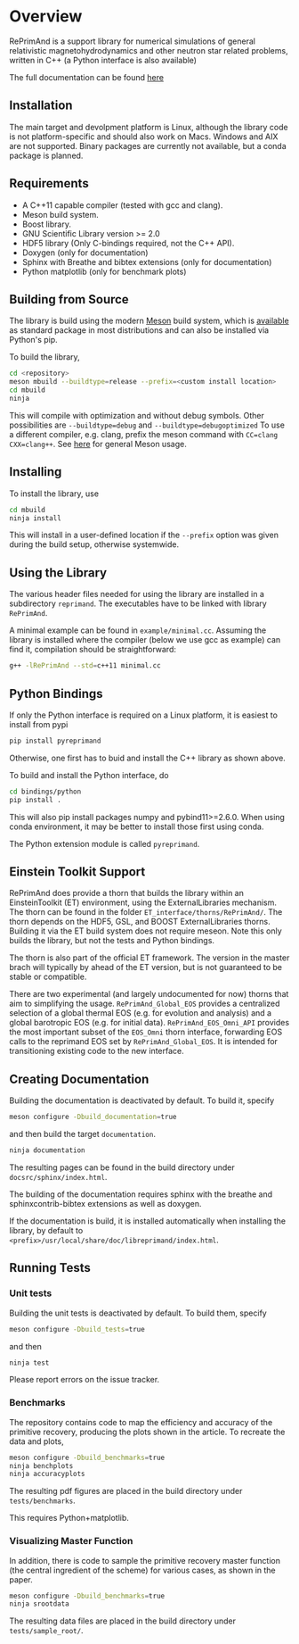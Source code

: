 # Overview

RePrimAnd is a support library for numerical simulations of general 
relativistic magnetohydrodynamics and other neutron star related
problems, written in C++ (a Python interface is also available)

The full documentation can be found [here](https://wokast.github.io/RePrimAnd/index.html)

## Installation

The main target and devolpment platform is Linux, although the
library code is not platform-specific and should also work on Macs.
Windows and AIX are not supported. Binary packages are currently not available, but a conda
package is planned.

## Requirements

* A C++11 capable compiler (tested with gcc and clang). 
* Meson build system.
* Boost library.
* GNU Scientific Library version >= 2.0 
* HDF5 library (Only C-bindings required, not the C++ API).
* Doxygen (only for documentation)
* Sphinx with Breathe and bibtex extensions (only for documentation)
* Python matplotlib (only for benchmark plots)

## Building from Source

The library is build using the modern
[Meson](https://mesonbuild.com>)
build system, which is 
[available](https://mesonbuild.com/Getting-meson.html)
as standard package in most distributions and can also be installed 
via Python's pip.

To build the library, 

```bash
cd <repository>
meson mbuild --buildtype=release --prefix=<custom install location>
cd mbuild
ninja
```

This will compile with optimization and without debug symbols. Other
possibilities are `--buildtype=debug` and `--buildtype=debugoptimized`
To use a different compiler, e.g. clang, prefix the meson command
with `CC=clang CXX=clang++`.
See [here](https://mesonbuild.com/Running-Meson.html) for general 
Meson usage.


## Installing

To install the library, use

```bash
cd mbuild
ninja install
```

This will install in a user-defined location if the `--prefix` option
was given during the build setup, otherwise systemwide. 


## Using the Library

The various header files needed for using the library are installed 
in a subdirectory `reprimand`. The executables have to be linked
with library `RePrimAnd`.

A minimal example can be found in `example/minimal.cc`. Assuming
the library is installed where the compiler (below we use gcc as 
example) can find it, compilation should be straightforward:

```bash
g++ -lRePrimAnd --std=c++11 minimal.cc
```

## Python Bindings

If only the Python interface is required on a Linux platform, 
it is easiest to install from pypi

```bash
pip install pyreprimand
```

Otherwise, one first has to buid and install the C++ library as shown above.

To build and install the Python interface, do

```bash
cd bindings/python
pip install .
```

This will also pip install packages numpy and pybind11>=2.6.0. 
When using conda environment, it may be better to install those 
first using conda.


The Python extension module is called  `pyreprimand`.


## Einstein Toolkit Support

RePrimAnd does provide a thorn that builds the library within
an EinsteinToolkit (ET) environment, using the ExternalLibraries mechanism. The
thorn can be found in the folder `ET_interface/thorns/RePrimAnd/`. The thorn
depends on the HDF5, GSL, and BOOST ExternalLibraries thorns. Building it via
the ET build system does not require meseon. Note this only builds the library,
but not the tests and Python bindings. 

The thorn is also part of the official ET framework. The version in the master 
brach will typically by ahead of the ET version, but is not guaranteed to be 
stable or compatible.

There are two experimental (and largely undocumented for now) thorns 
that aim to simplifying the usage.
`RePrimAnd_Global_EOS` provides a centralized selection of a global thermal 
EOS (e.g. for evolution and analysis) and a global barotropic EOS (e.g. for 
initial data).
`RePrimAnd_EOS_Omni_API` provides the most important subset of the `EOS_Omni` thorn 
interface, forwarding EOS calls to the reprimand EOS set by `RePrimAnd_Global_EOS`.
It is intended for transitioning existing code to the new interface.


## Creating Documentation

Building the documentation is deactivated by default. 
To build it, specify

```bash
meson configure -Dbuild_documentation=true
```

and then build the target `documentation`.

```bash
ninja documentation
```

The resulting pages can be found in the build directory under
`docsrc/sphinx/index.html`.

The building of the documentation requires sphinx with the breathe 
and sphinxcontrib-bibtex extensions as well as doxygen.

If the documentation is build, it is installed automatically when 
installing the library, by default to 
`<prefix>/usr/local/share/doc/libreprimand/index.html`.


## Running Tests

### Unit tests


Building the unit tests is deactivated by default. 
To build them, specify

```bash
meson configure -Dbuild_tests=true
```
and then

```bash
ninja test
```

Please report errors on the issue tracker.

### Benchmarks

The repository contains code to map the efficiency and accuracy of
the primitive recovery, producing the plots shown in the 
article. To recreate the data and plots,


```bash
meson configure -Dbuild_benchmarks=true
ninja benchplots
ninja accuracyplots
```

The resulting pdf figures are placed in the build directory under
`tests/benchmarks`.

This requires Python+matplotlib. 

### Visualizing Master Function

In addition, there is code to sample the primitive recovery master
function (the central ingredient of the scheme) for various cases,
as shown in the paper.

```bash
meson configure -Dbuild_benchmarks=true
ninja srootdata
```

The resulting data files are placed in the build directory under 
`tests/sample_root/`.




